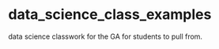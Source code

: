data_science_class_examples
===========================

data science classwork for the GA for students to pull from.

